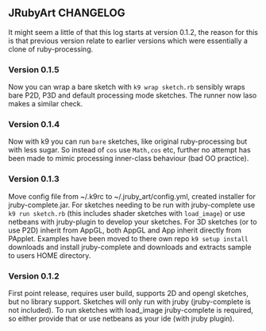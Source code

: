 ## JRubyArt CHANGELOG

It might seem a little of that this log starts at version 0.1.2, the reason for this is that previous version relate to earlier versions which were essentially a clone of ruby-processing.

### Version 0.1.5

Now you can wrap a bare sketch with `k9 wrap sketch.rb` sensibly wraps bare P2D, P3D and default processing mode sketches.  The runner now laso makes a similar check.

### Version 0.1.4

Now with k9 you can run `bare` sketches, like original ruby-processing but with less sugar. So instead of `cos` use `Math,cos` etc, further no attempt has been made to mimic processing inner-class behaviour (bad OO practice). 


### Version 0.1.3

Move config file from ~/.k9rc to ~/.jruby_art/config.yml, created installer for jruby-complete.jar.  For sketches needing to be run with jruby-complete use `k9 run sketch.rb` (this includes shader sketches with `load_image`) or use netbeans with jruby-plugin to develop your sketches. For 3D sketches (or to use P2D) inherit from AppGL, both AppGL and App inherit directly from PApplet. Examples have been moved to there own repo `k9 setup install` downloads and install jruby-complete and downloads and extracts sample to users HOME directory.


### Version 0.1.2

First point release, requires user build, supports 2D and opengl sketches, but no library support. Sketches will only run with jruby (jruby-complete is not included). To run sketches with load_image jruby-complete is required, so either provide that or use netbeans as your ide (with jruby plugin).
